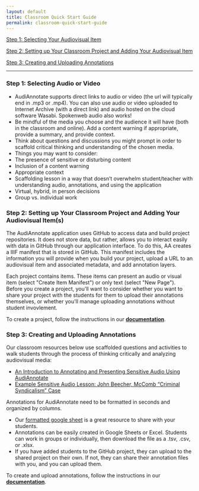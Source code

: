 ```yaml
---
layout: default
title: Classroom Quick Start Guide
permalink: classroom-quick-start-guide
---
```

<!-- Add an essay or interpretive material below this line,
using HTML or markdown.  Do not modify this file above this line -->

[Step 1: Selecting Your Audiovisual Item](#one)

[Step 2: Setting up Your Classroom Project and Adding Your Audiovisual Item](#two)  

[Step 3: Creating and Uploading Annotations](#three)  

---

### **Step 1: Selecting Audio or Video**<a name="one"></a>
- AudiAnnotate supports direct links to audio or video (the url will typically end in .mp3 or .mp4). You can also use audio or video uploaded to Internet Archive (with a direct link) and audio hosted on the cloud software Wasabi. Spokenweb audio also works!
- Be mindful of the media you choose and the audience it will have (both in the classroom and online). Add a content warning if appropriate, provide a summary, and provide context.
- Think about questions and discussions you might prompt in order to scaffold critical thinking and understanding of the chosen media.
- Things you may want to consider: 
 - The presence of sensitive or disturbing content
 - Inclusion of a content warning
 - Appropriate context
 - Scaffolding lesson in a way that doesn’t overwhelm student/teacher with understanding audio, annotations, and using the application
 - Virtual, hybrid, in person decisions
 - Group vs. individual work



### **Step 2: Setting up Your Classroom Project and Adding Your Audiovisual Item(s)**<a name="two"></a>

The AudiAnnotate application uses GitHub to access data and build project repositories. It does not store data, but rather, allows you to interact easily with data in GitHub through our application interface. To do this, AA creates a IIIF manifest that is stored in GitHub. This manifest includes the information you will provide when you build your project, upload a URL to an audiovisual item and associated metadata, and add annotation layers. 

Each project contains items. These items can present an audio or visual item (select "Create Item Manifest") or only text (select "New Page"). Before you create a project, you'll want to consider whether you want to share your project with the students for them to upload their annotations themselves, or whether you'll manage uploading annotations without student invovlement.

To create a project, follow the instructions in our **[documentation](https://hipstas.github.io/AudiAnnotate/documentation.html)**.
 
### **Step 3: Creating and Uploading Annotations**<a name="three"></a>

Our classroom resources below use scaffolded questions and activities to walk students through the process of thinking critically and analyzing audiovisual media: 
- [An Introduction to Annotating and Presenting Sensitive Audio Using AudiAnnotate](https://bethanycayeradcliff.github.io/sensitive-audio-lesson/)
- [Example Sensitive Audio Lesson: John Beecher, McComb “Criminal Syndicalism” Case](https://kywark.github.io/example-sensitive-audio-lesson-syndicalism/)

Annotations for AudiAnnotate need to be formatted in seconds and organized by columns.
 - Our [formatted google sheet](https://docs.google.com/spreadsheets/d/1ImjhjLD1g-lQulJX3UJe4Y91z04EOriYCqiN1rz9gnw/copy?usp=sharing) is a great resource to share with your students.
 - Annotations can be easily created in Google Sheets or Excel. Students can work in groups or individually, then download the file as a .tsv, .csv, or .xlsx. 
 - If you have added students to the GitHub project, they can upload to the shared project on their own. If not, they can share their annotation files with you, and you can upload them. 

To create and upload annotations, follow the instructions in our **[documentation](https://hipstas.github.io/AudiAnnotate/documentation.html)**.

 
